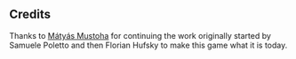 ## Credits

Thanks to [Mátyás Mustoha](https://github.com/mmatyas/supermariowar) for continuing the work originally started by Samuele Poletto and then Florian Hufsky to make this game what it is today.

